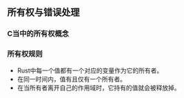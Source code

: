 ## 所有权与错误处理

### C当中的所有权概念

### 所有权规则

+ Rust中每一个值都有一个对应的变量作为它的所有者。
+ 在同一时间内，值有且仅有一个所有者。
+ 在当所有者离开自己的作用域时，它持有的值就会被释放掉。

